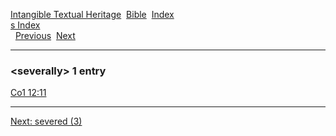 [Intangible Textual Heritage](../../index)  [Bible](../index) 
[Index](index)   
[s Index](_s_)  
  [Previous](c10061)  [Next](c10063) 

------------------------------------------------------------------------

### &lt;severally&gt; 1 entry

[Co1 12:11](../kjv/co1012.htm#011)  

------------------------------------------------------------------------

[Next: severed (3)](c10063)
